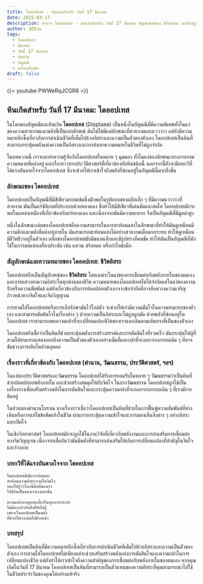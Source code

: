 ```yaml
---
title: ไดออปเทส - หินเกิดสำหรับ วันที่ 17 มีนาคม
date: 2025-03-17
description: สำรวจ ไดออปเทส - หินเกิดสำหรับ วันที่ 17 มีนาคม สัญลักษณ์ของ ชีวิตอิสระ มาเรียนรู้ความหมายลึกซึ้งของหินพิเศษนี้
author: 365วัน
tags:
  - ไดออปเทส
  - มีนาคม
  - วันที่ 17 มีนาคม
  - หินเกิด
  - อัญมณี
  - เครื่องประดับ
draft: false
---
```


{{< youtube PWWeRqJCGR8 >}}

## หินเกิดสำหรับ วันที่ 17 มีนาคม: ไดออปเทส

ในโลกของอัญมณีและหินเกิด **ไดออปเทส** (Dioptase) เป็นหนึ่งในอัญมณีที่มีความพิเศษทั้งในแง่ของความสวยงามและพลังที่เป็นเอกลักษณ์ มันไม่ได้มีแค่ลักษณะที่สวยงามและแวววาว แต่ยังมีความหมายลึกซึ้งเกี่ยวกับการดำเนินชีวิตที่เต็มไปด้วยอิสระและความเป็นตัวของตัวเอง ไดออปเทสเป็นหินที่สามารถกระตุ้นพลังแห่งความเป็นอิสระและการค้นหาความหมายในชีวิตที่ไม่ถูกจำกัด

ในบทความนี้ เราจะมาทำความรู้จักกับไดออปเทสในหลาย ๆ มุมมอง ทั้งในแง่ของลักษณะทางกายภาพ ความหมายที่แฝงอยู่ และเรื่องราวทางประวัติศาสตร์ที่เกี่ยวข้องกับหินชนิดนี้ นอกจากนี้ยังจะมีบทกวีที่ได้แรงบันดาลใจจากไดออปเทส ซึ่งจะช่วยให้เราเข้าใจถึงพลังที่ซ่อนอยู่ในอัญมณีนี้มากยิ่งขึ้น

### ลักษณะของ ไดออปเทส

ไดออปเทสเป็นอัญมณีที่มีสีเขียวมรกตเข้มซึ่งมักพบในรูปแบบของผลึกเล็ก ๆ ที่มีความแวววาวที่สวยงาม มันเป็นแร่ซิลิเกตที่ประกอบด้วยทองแดง ซึ่งทำให้มีสีเขียวที่เด่นชัดและสดใส ไดออปเทสมักจะพบในแหล่งเหมืองที่เกี่ยวข้องกับแร่ทองแดง และเนื่องจากมันมีความหายาก จึงเป็นอัญมณีที่มีมูลค่าสูง

หนึ่งในลักษณะเด่นของไดออปเทสคือความสามารถในการสะท้อนแสงในลักษณะที่ทำให้มันดูเหมือนมีความลึกและพลังที่แฝงอยู่ภายใน มันสามารถสะท้อนแสงได้อย่างสวยงามเมื่อตกกระทบ ทำให้ดูเหมือนมีชีวิตชีวาอยู่ในตัวเอง ผลึกของไดออปเทสมักมีขนาดเล็กและมีรูปทรงที่คมชัด ทำให้มันเป็นอัญมณีที่มักใช้ในการตกแต่งเครื่องประดับ เช่น แหวน สร้อยคอ หรือกำไลข้อมือ

### สัญลักษณ์และความหมายของ ไดออปเทส: ชีวิตอิสระ

ไดออปเทสถือเป็นสัญลักษณ์ของ **ชีวิตอิสระ** โดยเฉพาะในแง่ของการเชื่อมต่อกับพลังภายในของตนเองและการแสวงหาความอิสระในทุกด้านของชีวิต ความหมายของไดออปเทสไม่ได้จำกัดแค่ในแง่ของความรักหรือความสัมพันธ์ แต่ยังเกี่ยวข้องกับการปลดปล่อยตัวเองจากข้อจำกัดที่อาจกีดขวางความเจริญก้าวหน้าทางจิตใจและจิตวิญญาณ

การสวมใส่ไดออปเทสหรือการเก็บรักษามันไว้ใกล้ตัว จะช่วยให้เรามีความมั่นใจในความสามารถของตัวเอง และสามารถตัดสินใจในเรื่องต่าง ๆ ด้วยความเป็นอิสระและไม่ถูกผูกมัด ด้วยพลังที่ซ่อนอยู่ในไดออปเทส เราสามารถพบความกล้าที่จะเปลี่ยนแปลงชีวิตของเราและเดินตามเส้นทางที่เป็นของตัวเอง

ไดออปเทสยังเชื่อว่าเป็นหินที่ช่วยกระตุ้นพลังการสร้างสรรค์และการตัดสินใจที่รวดเร็ว มันกระตุ้นให้ผู้ที่สวมใส่สามารถแสดงออกถึงความเป็นตัวของตัวเองอย่างเต็มที่และกล้าที่จะออกจากกรอบเดิม ๆ ที่อาจขัดขวางการเติบโตส่วนบุคคล

### เรื่องราวที่เกี่ยวข้องกับ ไดออปเทส (ตำนาน, วัฒนธรรม, ประวัติศาสตร์, ฯลฯ)

ในแง่ของประวัติศาสตร์และวัฒนธรรม ไดออปเทสได้รับการยอมรับในหลาย ๆ วัฒนธรรมว่าเป็นหินที่ช่วยปลดปล่อยพลังภายใน และช่วยสร้างสมดุลให้กับจิตใจ ในบางวัฒนธรรม ไดออปเทสถูกใช้เป็นเครื่องรางเพื่อเสริมสร้างพลังในการตัดสินใจและกระตุ้นความกล้าที่จะออกจากกรอบเดิม ๆ ที่เรามักจะติดอยู่

ในส่วนของตำนานโบราณ บางเรื่องราวเชื่อว่าไดออปเทสเป็นหินที่ช่วยในการฟื้นฟูความสัมพันธ์ที่ห่างเหินหรือการแก้ไขข้อขัดแย้งในชีวิต ผ่านการกระตุ้นความเข้าใจและการมองเห็นสิ่งต่าง ๆ อย่างอิสระและเปิดใจ

ในเชิงวิทยาศาสตร์ ไดออปเทสมักจะถูกใช้ในงานวิจัยที่เกี่ยวกับพลังงานและการส่งเสริมการเชื่อมต่อทางจิตวิญญาณ เนื่องจากเชื่อกันว่ามันมีพลังที่สามารถส่งเสริมให้เกิดการเปลี่ยนแปลงที่สำคัญในจิตใจและร่างกาย

### บทกวีที่ได้แรงบันดาลใจจาก ไดออปเทส

```
ไดออปเทสสีเขียวระยิบแสง 
สะท้อนความอิสระภายในจิตใจ
บอกให้รู้ว่าโลกนี้คือที่ของเรา 
ให้ชีวิตเป็นของเราเองเท่านั้น

ความกล้าหาญหล่อเลี้ยงในทุกการกระทำ
ไม่ต้องกลัวกับสิ่งที่ยังไม่รู้
เพราะไดออปเทสเป็นพลัง
ที่ช่วยให้เราเดินไปข้างหน้า
```

### บทสรุป

ไดออปเทสเป็นหินที่มีความหมายลึกซึ้งเกี่ยวกับการดำเนินชีวิตที่เต็มไปด้วยอิสระและความเป็นตัวของตัวเอง การสวมใส่ไดออปเทสไม่เพียงแต่จะช่วยเสริมสร้างพลังแห่งการตัดสินใจและความกล้าในการเปลี่ยนแปลงชีวิต แต่ยังทำให้เราเข้าใจถึงความสำคัญของการเชื่อมต่อกับพลังภายในของตนเอง หากคุณเกิดในวันที่ 17 มีนาคม ไดออปเทสเป็นหินที่สามารถเป็นตัวแทนของความอิสระที่คุณสามารถนำไปใช้ในชีวิตประจำวันของคุณได้อย่างแท้จริง
